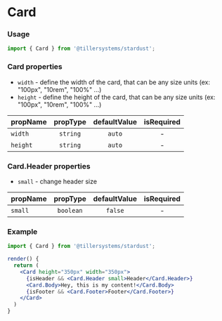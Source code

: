 # Card

### Usage

```jsx
import { Card } from '@tillersystems/stardust';
```

<!-- STORY -->

### Card properties

- `width` - define the width of the card, that can be any size units (ex: "100px", "10rem", "100%" ...)
- `height` - define the height of the card, that can be any size units (ex: "100px", "10rem", "100%" ...)

| propName | propType | defaultValue | isRequired |
| -------- | :------: | :----------: | :--------: |
| `width`  | `string` |    `auto`    |     -      |
| `height` | `string` |    `auto`    |     -      |

### Card.Header properties

- `small` - change header size

| propName | propType  | defaultValue | isRequired |
| -------- | :-------: | :----------: | :--------: |
| `small`  | `boolean` |   `false`    |     -      |

### Example

```jsx
import { Card } from '@tillersystems/stardust';

render() {
  return (
    <Card height="350px" width="350px">
      {isHeader && <Card.Header small>Header</Card.Header>}
      <Card.Body>Hey, this is my content!</Card.Body>
      {isFooter && <Card.Footer>Footer</Card.Footer>}
    </Card>
  )
}
```
